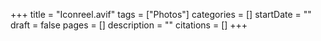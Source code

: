 +++
title = "Iconreel.avif"
tags = ["Photos"]
categories = []
startDate = ""
draft = false
pages = []
description = ""
citations = []
+++
